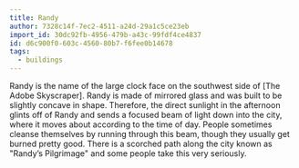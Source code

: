 ```yaml
---
title: Randy
author: 7328c14f-7ec2-4511-a24d-29a1c5ce23eb
import_id: 30dc92fb-4956-479b-a43c-99fdf4ce4837
id: d6c900f0-603c-4560-80b7-f6fee0b14678
tags:
  - buildings
---
```

Randy is the name of the large clock face on the southwest side of [The Adobe Skyscraper]. Randy is made of mirrored glass and was built to be slightly concave in shape. Therefore, the direct sunlight in the afternoon glints off of Randy and sends a focused beam of light down into the city, where it moves about according to the time of day. People sometimes cleanse themselves by running through this beam, though they usually get burned pretty good. There is a scorched path along the city known as "Randy’s Pilgrimage" and some people take this very seriously.